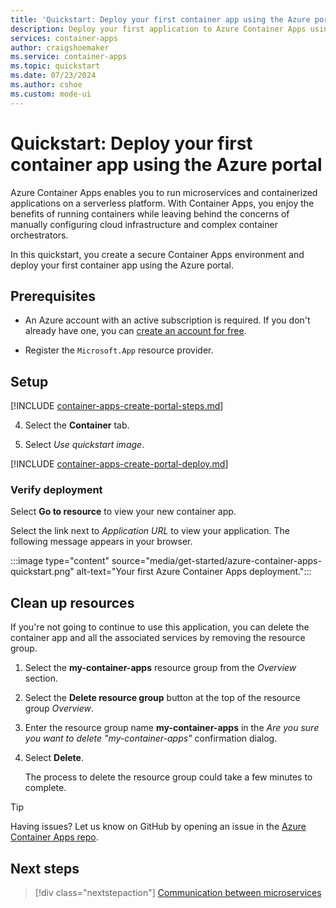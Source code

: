```yaml
---
title: 'Quickstart: Deploy your first container app using the Azure portal'
description: Deploy your first application to Azure Container Apps using the Azure portal.
services: container-apps
author: craigshoemaker
ms.service: container-apps
ms.topic: quickstart
ms.date: 07/23/2024
ms.author: cshoe
ms.custom: mode-ui
---
```


# Quickstart: Deploy your first container app using the Azure portal

Azure Container Apps enables you to run microservices and containerized applications on a serverless platform. With Container Apps, you enjoy the benefits of running containers while leaving behind the concerns of manually configuring cloud infrastructure and complex container orchestrators.

In this quickstart, you create a secure Container Apps environment and deploy your first container app using the Azure portal.

## Prerequisites

- An Azure account with an active subscription is required. If you don't already have one, you can [create an account for free](https://azure.microsoft.com/free/?WT.mc_id=A261C142F).

- Register the `Microsoft.App` resource provider.

## Setup

<!-- Create -->
[!INCLUDE [container-apps-create-portal-steps.md](../../includes/container-apps-create-portal-steps.md)]

4. Select the **Container** tab.

5. Select *Use quickstart image*.

<!-- Deploy the container app -->
[!INCLUDE [container-apps-create-portal-deploy.md](../../includes/container-apps-create-portal-deploy.md)]

### Verify deployment

Select **Go to resource** to view your new container app.

Select the link next to *Application URL* to view your application. The following message appears in your browser.

:::image type="content" source="media/get-started/azure-container-apps-quickstart.png" alt-text="Your first Azure Container Apps deployment.":::

## Clean up resources

If you're not going to continue to use this application, you can delete the container app and all the associated services by removing the resource group.

1. Select the **my-container-apps** resource group from the *Overview* section.
1. Select the **Delete resource group** button at the top of the resource group *Overview*.
1. Enter the resource group name **my-container-apps** in the *Are you sure you want to delete "my-container-apps"* confirmation dialog.
1. Select **Delete**.

    The process to delete the resource group could take a few minutes to complete.

> [!TIP]
> Having issues? Let us know on GitHub by opening an issue in the [Azure Container Apps repo](https://github.com/microsoft/azure-container-apps).

## Next steps

> [!div class="nextstepaction"]
> [Communication between microservices](communicate-between-microservices.md)
